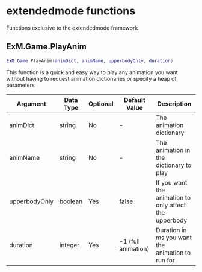 # extendedmode functions
Functions exclusive to the extendedmode framework

## ExM.Game.PlayAnim
```lua
ExM.Game.PlayAnim(animDict, animName, upperbodyOnly, duration)
```

This function is a quick and easy way to play any animation you want without having to request animation dictionaries or specify a heap of parameters

| Argument 		| Data Type | Optional 	| Default Value 		| Description |
| ------------- | --------- | ----------| --------------------- | ----------- |
| animDict 		| string 	| No 		| - 					| The animation dictionary |
| animName 		| string 	| No 		| - 					| The animation in the dictionary to play |
| upperbodyOnly | boolean 	| Yes 		| false 				| If you want the animation to only affect the upperbody |
| duration 		| integer 	| Yes 		| -1 (full animation) 	| Duration in ms you want the animation to run for |